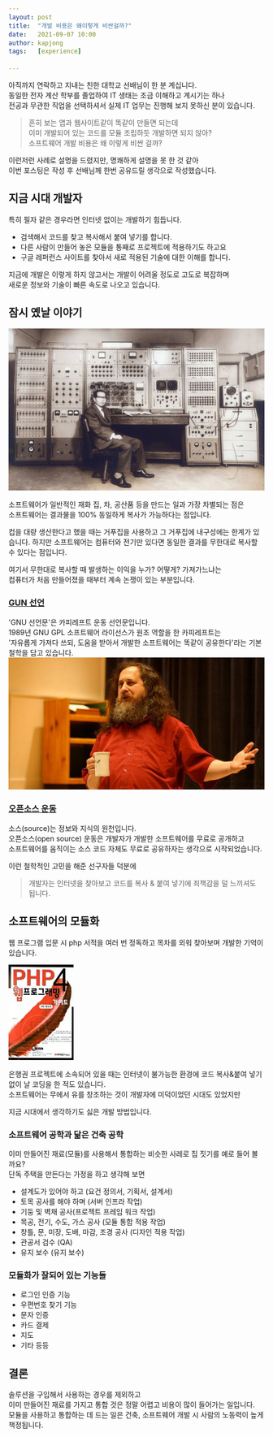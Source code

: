 ```yaml
---
layout: post
title:  "개발 비용은 왜이렇게 비싼걸까?"
date:   2021-09-07 10:00
author: kapjong
tags:   [experience]

---
```

아직까지 연락하고 지내는 친한 대학교 선배님이 한 분 계십니다.<br>
동일한 전자 계산 학부를 졸업하여 IT 생태는 조금 이해하고 계시기는 하나<br>
전공과 무관한 직업을 선택하셔서 실제 IT 업무는 진행해 보지 못하신 분이 있습니다.<br>

>흔히 보는 앱과 웹사이트같이 똑같이 만들면 되는데<br>
>이미 개발되어 있는 코드를 모듈 조립하듯 개발하면 되지 않아?<br>
>소프트웨어 개발 비용은 왜 이렇게 비싼 걸까?<br>

이런저런 사례로 설명을 드렸지만, 명쾌하게 설명을 못 한 것 같아<br>
이번 포스팅은 작성 후 선배님께 한번 공유드릴 생각으로 작성했습니다.<br>

## 지금 시대 개발자
특히 필자 같은 경우라면 인터넷 없이는 개발하기 힘듭니다.
- 검색해서 코드를 찾고 복사해서 붙여 넣기를 합니다.
- 다른 사람이 만들어 놓은 모듈을 통째로 프로젝트에 적용하기도 하고요
- 구글 레퍼런스 사이트를 찾아서 새로 적용된 기술에 대한 이해를 합니다.<br>

지금에 개발은 이렇게 하지 않고서는 개발이 어려울 정도로 고도로 복잡하며<br>
새로운 정보와 기술이 빠른 속도로 나오고 있습니다.

## 잠시 옜날 이야기
![대한민국 1호 컴퓨터 만든 이만영 박사](/files/posts/20210907/img_2.jpg)

소프트웨어가 일반적인 재화 집, 차, 공산품 등을 만드는 일과 가장 차별되는 점은<br>
소프트웨어는 결과물을 100% 동일하게 복사가 가능하다는 점입니다.<br>

컵을 대량 생산한다고 했을 때는 거푸집을 사용하고 그 거푸집에 내구성에는 한계가 있습니다.
하지만 소프트웨어는 컴퓨터와 전기만 있다면 동일한 결과를 무한대로 복사할 수 있다는 점입니다.

여기서 무한대로 복사할 때 발생하는 이익을 누가? 어떻게? 가져가느냐는<br>
컴퓨터가 처음 만들어졌을 때부터 계속 논쟁이 있는 부분입니다.

### [GUN 선언](https://www.gnu.org/gnu/manifesto.ko.html) 
'GNU 선언문'은 카피레프트 운동 선언문입니다.<br>
1989년 GNU GPL 소프트웨어 라이선스가 원조 역할을 한 카피레프트는 <br>
'자유롭게 가져다 쓰되, 도움을 받아서 개발한 소프트웨어는 똑같이 공유한다'라는 기본 철학을 담고 있습니다.<br>
![리처드 스톨만. [사진=미국 지디넷]](/files/posts/20210907/img_1.jpg)

### [오픈소스 운동](https://ko.wikipedia.org/wiki/%EC%98%A4%ED%94%88_%EC%86%8C%EC%8A%A4)
소스(source)는 정보와 지식의 원천입니다.<br>
오픈소스(open source) 운동은 개발자가 개발한 소프트웨어를 무료로 공개하고<br>
소프트웨어를 움직이는 소스 코드 자체도 무료로 공유하자는 생각으로 시작되었습니다.<br>

이런 철학적인 고민을 해준 선구자들 덕분에<br>
>개발자는 인터넷을 찾아보고 코드를 복사 & 붙여 넣기에 죄책감을 덜 느끼셔도 됩니다.

## 소프트웨어의 모듈화
웹 프로그램 입문 시 php 서적을 여러 번 정독하고 목차를 외워 찾아보며 개발한 기억이 있습니다.<br>

![](/files/posts/20210907/img_3.jpg)

은행권 프로젝트에 소속되어 있을 때는 인터넷이 불가능한 환경에 코드 복사&붙여 넣기 없이 날 코딩을 한 적도 있습니다.<br>
소프트웨어는 무에서 유를 창조하는 것이 개발자에 미덕이었던 시대도 있었지만<br>

지금 시대에서 생각하기도 싫은 개발 방법입니다.

### 소프트웨어 공학과 닮은 건축 공학
이미 만들어진 재료(모듈)를 사용해서 통합하는 비슷한 사레로
집 짓기를 예로 들어 볼까요? <br>
단독 주택을 만든다는 가정을 하고 생각해 보면
- 설계도가 있어야 하고 (요건 정의서, 기획서, 설계서)
- 토목 공사를 해야 하며 (서버 인프라 작업)
- 기둥 및 벽채 공사(프로젝트 프레임 워크 작업)
- 목공, 전기, 수도, 가스 공사 (모듈 통합 적용 작업)
- 창틀, 문, 미장, 도배, 마감, 조경 공사 (디자인 적용 작업)
- 관공서 검수 (QA)
- 유지 보수 (유지 보수)

### 모듈화가 잘되어 있는 기능들
 - 로그인 인증 기능
 - 우편번호 찾기 기능
 - 문자 인증
 - 카드 결제 
 - 지도
 - 기타 등등

## 결론
솔루션을 구입해서 사용하는 경우를 제외하고<br>
이미 만들어진 재료를 가지고 통합 것은 정말 어렵고 비용이 많이 들어가는 일입니다.<br>
모듈을 사용하고 통합하는 데 드는 일은 건축, 소프트웨어 개발 시 사람의 노동력이 높게 책정됩니다.<br>
